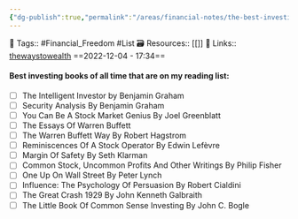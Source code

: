 ```yaml
---
{"dg-publish":true,"permalink":"/areas/financial-notes/the-best-investing-books-of-all-time/","dgPassFrontmatter":true,"noteIcon":"1","created":"2023-11-14T21:08:39.919+05:30","updated":"2023-12-20T12:22:09.832+05:30"}
---
```


🧶 Tags:: #Financial_Freedom #List
🗃 Resources:: [[]]
🔗 Links:: [thewaystowealth](https://www.thewaystowealth.com/investing/best-investing-books/)
==2022-12-04 - 17:34==

#### Best investing books of all time that are on my reading list:
* [ ] The Intelligent Investor by Benjamin Graham
* [ ] Security Analysis By Benjamin Graham
* [ ] You Can Be A Stock Market Genius By Joel Greenblatt
* [ ] The Essays Of Warren Buffett
* [ ] The Warren Buffett Way By Robert Hagstrom
* [ ] Reminiscences Of A Stock Operator By Edwin Lefèvre
* [ ] Margin Of Safety By Seth Klarman
* [ ] Common Stock, Uncommon Profits And Other Writings By Philip Fisher
* [ ] One Up On Wall Street By Peter Lynch
* [ ] Influence: The Psychology Of Persuasion By Robert Cialdini
* [ ] The Great Crash 1929 By John Kenneth Galbraith
* [ ] The Little Book Of Common Sense Investing By John C. Bogle